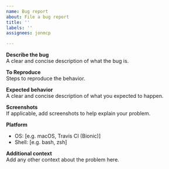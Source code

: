 ```yaml
---
name: Bug report
about: File a bug report
title: ''
labels: ''
assignees: jonmcp

---
```


**Describe the bug**  
A clear and concise description of what the bug is.

**To Reproduce**  
Steps to reproduce the behavior.

**Expected behavior**  
A clear and concise description of what you expected to happen.

**Screenshots**  
If applicable, add screenshots to help explain your problem.

**Platform**  
- OS: [e.g. macOS, Travis CI (Bionic)]
- Shell: [e.g. bash, zsh]

**Additional context**  
Add any other context about the problem here.
